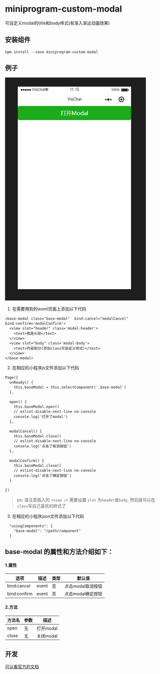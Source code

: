 # miniprogram-custom-modal

可自定义modal的title和body样式(有渐入渐出动画效果)

##  安装组件

```
npm install --save miniprogram-custom-modal
```

## 例子

![image](https://github.com/hst-Sunday/miniprogram-custom-modal/blob/master/static/modalgif.gif )

1. 在需要用到的wxml页面上添加以下代码 

```
<base-modal class="base-modal"  bind:cancel="modalCancel" bind:confirm='modalConfirm'> 
  <view slot="header" class='modal-header'>
    <text>我是头部</text>
  </view>
  <view slot="body" class='modal-body'>
    <text>内容部分(添加class可自定义样式)</text>
  </view>
</base-modal>
```   

2. 在相应的小程序js文件添加以下代码 

```
Page({
  onReady() {
    this.baseModal = this.selectComponent('.base-modal')
  },

  open() {
    this.baseModal.open()
    // eslint-disable-next-line no-console
    console.log('打开了modal')
  },

  modalCancel() {
    this.baseModal.close()
    // eslint-disable-next-line no-console
    console.log('点击了取消按钮')
  },

  modalConfirm() {
    this.baseModal.close()
    // eslint-disable-next-line no-console
    console.log('点击了确定按钮')
  }

})
```   
> ps: 请注意插入的 `<view />` 需要设置 `slot` 为`header`或`body`, 然后就可以在`class`写自己喜欢的样式了


3. 在相应的小程序json文件添加以下代码 

```
  "usingComponents": {
    "base-modal": "/path/component"
  }
```

## base-modal 的属性和方法介绍如下：
#### 1.属性  
| 选项 | 描述 | 类型 | 默认值 |
|-----|------|-----|-------|
|bind:cancel | event | 否 | 点击modal取消按钮 |
|bind:confirm| event | 否 | 点击modal确定按钮 |

#### 2.方法   
| 方法名| 参数 | 描述 |
| ---- | ---- | -----| 
| open | 无 | 打开modal|
| close | 无 | 关闭modal |
   
## 开发 
  [可以看官方的文档](https://github.com/wechat-miniprogram/miniprogram-custom-component)
